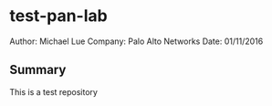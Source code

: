 # test-pan-lab
Author: Michael Lue
Company: Palo Alto Networks
Date: 01/11/2016

## Summary
This is a test repository
